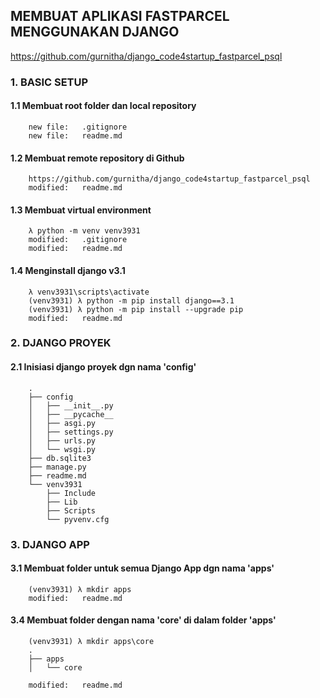 ## MEMBUAT APLIKASI FASTPARCEL MENGGUNAKAN DJANGO

https://github.com/gurnitha/django_code4startup_fastparcel_psql

### 1. BASIC SETUP

#### 1.1 Membuat root folder dan local repository

        new file:   .gitignore
        new file:   readme.md

#### 1.2 Membuat remote repository di Github

		https://github.com/gurnitha/django_code4startup_fastparcel_psql
        modified:   readme.md		

#### 1.3 Membuat virtual environment

		λ python -m venv venv3931
        modified:   .gitignore
        modified:   readme.md

#### 1.4 Menginstall django v3.1

		λ venv3931\scripts\activate
		(venv3931) λ python -m pip install django==3.1
		(venv3931) λ python -m pip install --upgrade pip
        modified:   readme.md

### 2. DJANGO PROYEK

#### 2.1 Inisiasi django proyek dgn nama 'config'
		.
		├── config
		│   ├── __init__.py
		│   ├── __pycache__
		│   ├── asgi.py
		│   ├── settings.py
		│   ├── urls.py
		│   └── wsgi.py
		├── db.sqlite3
		├── manage.py
		├── readme.md
		└── venv3931
		    ├── Include
		    ├── Lib
		    ├── Scripts
		    └── pyvenv.cfg

### 3. DJANGO APP

#### 3.1 Membuat folder untuk semua Django App dgn nama 'apps'

		(venv3931) λ mkdir apps
        modified:   readme.md

#### 3.4 Membuat folder dengan nama 'core' di dalam folder 'apps'

		(venv3931) λ mkdir apps\core
		.
		├── apps
		│   └── core

        modified:   readme.md


















































































